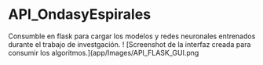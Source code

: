 # API_OndasyEspirales
Consumble en flask para cargar los modelos y redes neuronales entrenados durante el trabajo de investgación.
! [Screenshot de la interfaz creada para consumir los algoritmos.](app/Images/API_FLASK_GUI.png
